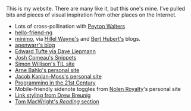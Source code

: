 This is my website. There are many like it, but this one's mine. I've pulled bits and pieces of visual inspiration from other places on the Internet.

- Lots of cross-pollination with [Peyton Walters](https://pawa.lt)
- [hello-friend-ng](https://github.com/rhazdon/hugo-theme-hello-friend-ng)
- [minimo](https://github.com/MunifTanjim/minimo), via [Hillel
  Wayne's](https://www.hillelwayne.com) and [Bert Hubert's](https://berthub.eu/articles/)
  blogs.
- [apenwarr's blog](https://apenwarr.ca/log/)
- [Edward Tufte via Dave Liepmann](https://edwardtufte.github.io/tufte-css/)
- [Josh Comeau's Snippets](https://www.joshwcomeau.com/snippets/)
- [Simon Willison's TIL site](https://til.simonwillison.net)
- [Arne Bahlo's personal site](https://arne.me)
- [Jacob Kaplan-Moss's personal site](https://jacobian.org)
- [Programming in the 21st Century](https://prog21.dadgum.com)
- Mobile-friendly sidenote toggles from [Nolen Royalty](https://eieio.games)'s personal
  site
- [Link styling from Drew Breunig](https://www.dbreunig.com)
- [Tom MacWright's _Reading_ section](https://macwright.com/reading/)
